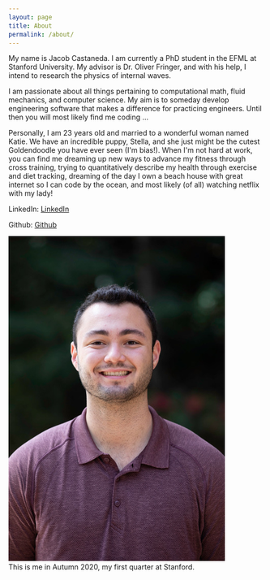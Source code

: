 ```yaml
---
layout: page
title: About
permalink: /about/
---
```


My name is Jacob Castaneda. I am currently a PhD student in the EFML at Stanford University. My advisor is Dr. Oliver Fringer, and with his help, I intend to research the physics of internal waves.

I am passionate about all things pertaining to computational math, fluid mechanics, and computer science. My aim is to someday develop engineering software that makes a difference for practicing engineers. Until then you will most likely find me coding ...

Personally, I am 23 years old and married to a wonderful woman named Katie. We have an incredible puppy, Stella, and she just might be the cutest Goldendoodle you have ever seen (I'm bias!). When I'm not hard at work, you can find me dreaming up new ways to advance my fitness through cross training, trying to quantitatively describe my health through exercise and diet tracking, dreaming of the day I own a beach house with great internet so I can code by the ocean, and most likely (of all) watching netflix with my lady!


LinkedIn: [LinkedIn](www.linkedin.com/in/jacob-castaneda-416374133)


Github: [Github](github.com/jacobjcastaneda)


<img src="Profile_photo.JPG" style="max-width : 500 px;" alt="Profile-Picture" />

<figcaption>This is me in Autumn 2020, my first quarter at Stanford.</figcaption>
